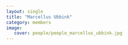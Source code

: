 ```yaml
---
layout: single
title: "Marcellus Ubbink"
category: members
image:
   cover: people/people_marcellus_ubbink.jpg
---
```


